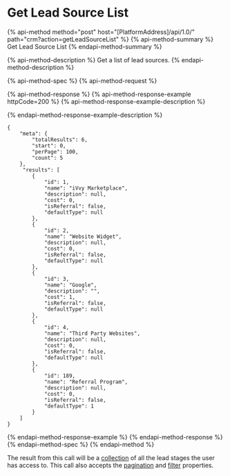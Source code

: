# Get Lead Source List

{% api-method method="post" host="\[PlatformAddress\]/api/1.0/" path="crm?action=getLeadSourceList" %}
{% api-method-summary %}
Get Lead Source List
{% endapi-method-summary %}

{% api-method-description %}
Get a list of lead sources.
{% endapi-method-description %}

{% api-method-spec %}
{% api-method-request %}

{% api-method-response %}
{% api-method-response-example httpCode=200 %}
{% api-method-response-example-description %}

{% endapi-method-response-example-description %}

```text
{
    "meta": {
        "totalResults": 6,
        "start": 0,
        "perPage": 100,
        "count": 5
    },
     "results": [
        {
            "id": 1,
            "name": "iVvy Marketplace",
            "description": null,
            "cost": 0,
            "isReferral": false,
            "defaultType": null
        },
        {
            "id": 2,
            "name": "Website Widget",
            "description": null,
            "cost": 0,
            "isReferral": false,
            "defaultType": null
        },
        {
            "id": 3,
            "name": "Google",
            "description": "",
            "cost": 1,
            "isReferral": false,
            "defaultType": null
        },
        {
            "id": 4,
            "name": "Third Party Websites",
            "description": null,
            "cost": 0,
            "isReferral": false,
            "defaultType": null
        },
        {
            "id": 189,
            "name": "Referral Program",
            "description": null,
            "cost": 0,
            "isReferral": false,
            "defaultType": 1
        }
    ]
}
```
{% endapi-method-response-example %}
{% endapi-method-response %}
{% endapi-method-spec %}
{% endapi-method %}

The result from this call will be a [collection](../getting-started/interpreting-the-response/collections.md) of all the lead stages the user has access to. This call also accepts the [pagination](../getting-started/interpreting-the-response/pagination.md) and [filter](../getting-started/interpreting-the-response/filtering.md) properties.

